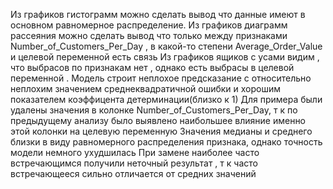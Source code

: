 Из графиков гистограмм можно сделать вывод что данные имеют в основном равномерное распределение.
Из графиков диаграмм рассеяния можно сделать вывод что только между признаками Number_of_Customers_Per_Day , в какой-то степени Average_Order_Value  и  целевой переменной есть связь
Из графиков ящиков с усами видим , что выбрасов по признакам нет , однако есть выбрасы в целевой переменной .
Модель строит неплохое предсказание с относительно неплохим значением среднеквадратичной ошибки и хорошим показателем коэффицента детерминации(близко к 1)
Для примера были удалены значения в колонке Number_of_Customers_Per_Day, т к по предыдущему анализу было выявлено наибольшее влияние именно этой колонки на целевую переменную
Значения медианы и среднего близки в виду равномерного распределения признака, однако точность модели немного ухудшилась 
При замене наиболее часто встречающимся получили неточный результат , т к часто встречающееся сильно отличается от средних значений 
